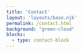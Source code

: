 ```yaml
---
title: 'Contact'
layout: 'layouts/base.njk'
permalink: /contact.html
background: "green-cloud"
blocks:
  - type: contact-block
---
```


